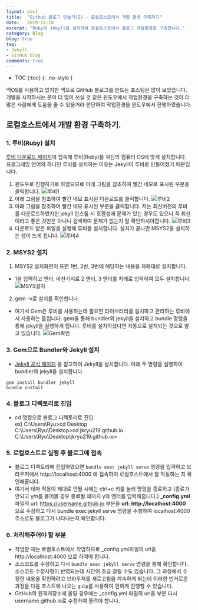 ```yaml
---
layout: post
title:  "Github 블로그 만들기(2) - 로컬호스트에서 개발 환경 구축하기"
date:   2019-12-18
excerpt: "Ruby와 Jekyll을 설치하여 로컬호스트에서 블로그 개발환경을 구축합니다."
category: Blog
blog: true
tag:
- Jekyll
- GitHub Blog
comments: true
---
```


* TOC
{:toc}
{: .no-style }

맥OS를 사용하고 있지만 맥으로 GitHub 블로그를 만드는 포스팅은 많이 보았습니다. 개발을 시작하시는 분이 더 많이 쓰실 것 같은 윈도우에서 작업환경을 구축하는 것이 더 많은 사람에게 도움을 줄 수 있을거라 판단하여 작업환경을 윈도우에서 진행하였습니다.

## 로컬호스트에서 개발 환경 구축하기.
### 1. 루비(Ruby) 설치  
[루비 다운로드 페이지](https://www.ruby-lang.org/ko/downloads/)에 접속해 루비(Ruby)를 자신의 컴퓨터 OS에 맞게 설치합니다. 프로그래밍 언어의 하나인 루비를 설치하는 이유는 Jekyll이 루비로 만들어졌기 때문입니다.  
  1. 윈도우로 진행하기로 하였으므로 아래 그림을 참조하여 빨간 네모로 표시된 부분을 클릭합니다.
  ![루비1](https://user-images.githubusercontent.com/51772104/71198526-4fc75d00-22d7-11ea-89d6-2151a21a8e69.png)
  2. 아래 그림을 참조하여 빨간 네모 표시된 다운로드를 클릭합니다.
  ![루비2](https://user-images.githubusercontent.com/51772104/71198530-5229b700-22d7-11ea-8a86-df6708699998.png)
  3. 아래 그림을 참조하여 빨간 네모 표시된 부분을 클릭합니다. 저는 최신버전의 루비를 다운로드하였지만 jekyll 인스톨 시 호환성에 문제가 있는 경우도 있으니 꼭 최신이라고 좋은 것만은 아니니 검색하여 문제가 없는지 잘 확인하셔야합니다.
  ![루비3](https://user-images.githubusercontent.com/51772104/71198543-56ee6b00-22d7-11ea-9954-bbd6937b01a9.png)
  4. 다운로드 받은 파일을 실행해 루비를 설치합니다. 설치가 끝나면 MSYS2을 설치하는 창이 뜨게 됩니다.
  ![루비4](https://user-images.githubusercontent.com/51772104/71202575-dda74600-22df-11ea-8212-da21bcef07b3.png)

### 2. MSYS2 설치  
1. MSYS2 설치화면이 뜨면 1번, 2번, 3번에 해당하는 내용을 차례대로 설치합니다.  
- 1을 입력하고 엔터, 마찬가지로 2 엔터, 3 엔터를 차례로 입력하여 모두 설치합니다.
![MSYS설치](https://user-images.githubusercontent.com/51772104/71194956-4981b280-22d0-11ea-80eb-0eacea21c789.jpg)
2. gem -v로 설치를 확인합니다.  
- 여기서 Gem은 루비를 사용하는데 필요한 라이브러리를 설치하고 관리하는 루비에서 사용하는 툴입니다. gem을 통해 bundler와 jekyll을 설치하고 bundle 명령을 통해 jekyll을 실행하게 됩니다. 루비를 설치하셨다면 자동으로 설치되는 것으로 알고 있습니다.
![Gem확인](https://user-images.githubusercontent.com/51772104/71195285-f0fee500-22d0-11ea-8bc0-300137bb06d6.jpg)


### 3. Gem으로 Bundler와 Jekyll 설치
- [Jekyll 공식 페이지](https://jekyllrb-ko.github.io/) 를 참고하여 Jekyll을 설치합니다.
아래 두 명령을 실행하여 bundler와 jekyll을 설치합니다.
```
gem install bundler jekyll
bundle install
```

### 4. 블로그 디렉토리로 진입
- cd 명령으로 블로그 디렉토리로 진입  
 ex) C:\Users\Ryu>cd Desktop  
 C:\Users\Ryu\Desktop>cd jkryu219.github.io  
 C:\Users\Ryu\Desktop\jkryu219.github.io>  

### 5. 로컬호스트로 실행 후 블로그에 접속
- 블로그 디렉토리에 진입하였으면 ```bundle exec jekyll serve``` 명령을 입력하고 브라우저에서 http://localhost:4000 에 접속하여 로컬호스트에서 잘 작동하는 지 확인해줍니다. 
- 여기서 테마 적용이 제대로 안될 시에는 ctrl+c 키를 눌러 명령을 종료하고 (종료가 안되고 y/n를 물어볼 경우 종료될 떄까지 y와 엔터를 입력해줍니다.) **_config.yml** 파일의 url: https://username.github.io 부분을 **url: http://localhost:4000** 으로 수정하고 다시 bundle exec jekyll serve 명령을 수행하여 localhost:4000 주소로도 블로그가 나타나는지 확인합니다.

### 6. 처리해주어야 할 부분
- 작업할 때는 로컬호스트에서 작업하므로 _config.yml파일의 url을 http://localhost:4000 으로 하여야 합니다.
- 소스코드를 수정하고 다시 ```bundle exec jekyll serve``` 명령을 통해 확인합니다. 소스코드 수정사항이 반영되는데 시간이 조금 걸릴 수도 있습니다. 그 과정에서 수정한 내용을 확인하려고 브라우저를 새로고침을 계속하게 되는데 이러한 번거로운 과정을 다음 포스트에 나오는 ```gulp```를 사용하여 편하게 진행할 수 있습니다.
- GitHub의 원격저장소에 올릴 경우에는 _config.yml 파일의 url을 부분 다시 username.github.io로 수정하여 올려야 합니다.

